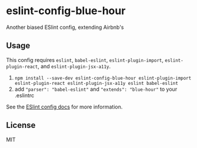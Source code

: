 # eslint-config-blue-hour

Another biased ESlint config, extending Airbnb's

## Usage

This config requires `eslint`, `babel-eslint`, `eslint-plugin-import`, `eslint-plugin-react`, and `eslint-plugin-jsx-a11y`.

1. `npm install --save-dev eslint-config-blue-hour eslint-plugin-import eslint-plugin-react eslint-plugin-jsx-a11y eslint babel-eslint`
2. add `"parser": "babel-eslint"` and `"extends": "blue-hour"` to your .eslintrc

See the [ESlint config docs](http://eslint.org/docs/user-guide/configuring#extending-configuration-files)
for more information.

## License

MIT
